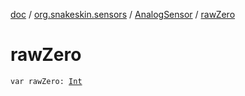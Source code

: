 [doc](../../index.md) / [org.snakeskin.sensors](../index.md) / [AnalogSensor](index.md) / [rawZero](./raw-zero.md)

# rawZero

`var rawZero: `[`Int`](https://kotlinlang.org/api/latest/jvm/stdlib/kotlin/-int/index.html)